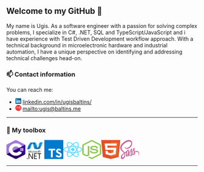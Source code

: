 ## Welcome to my GitHub 👋


My name is Ugis. As a software engineer with a passion for solving complex problems, I specialize in C#, .NET, SQL and TypeScript/JavaScript and i have experience with Test Driven Development workflow approach. With a technical background in microelectronic hardware and industrial automation, I have a unique perspective on identifying and addressing technical challenges head-on. 



### 📫 Contact information

You can reach me:

* <img src="https://github.com/ugisbaltins/ugisbaltins/blob/main/img/linkedin.svg" alt="LinkedIn" width="15" height="15"></img>  [linkedin.com/in/ugisbaltins/](https://www.linkedin.com/in/ugisbaltins/)
* <img src="https://github.com/ugisbaltins/ugisbaltins/blob/main/img/mail.svg" alt="Email" width="15" height="15"></img>  [mailto:ugis@baltins.me](ugis@baltins.me)

---

### 🧰 My toolbox

<img src="https://github.com/ugisbaltins/ugisbaltins/blob/main/img/csharp.svg" width="50" height="50"/><img src="https://github.com/ugisbaltins/ugisbaltins/blob/main/img/netframework.svg" width="50" height="50"/><img src="https://github.com/ugisbaltins/ugisbaltins/blob/main/img/typescript.svg" width="50" height="50"/><img src="https://github.com/ugisbaltins/ugisbaltins/blob/main/img/react.svg" width="50" height="50"/><img src="https://github.com/ugisbaltins/ugisbaltins/blob/main/img/nodejs.svg" width="50" height="50"/><img src="https://github.com/ugisbaltins/ugisbaltins/blob/main/img/html.svg" width="50" height="50"/><img src="https://github.com/ugisbaltins/ugisbaltins/blob/main/img/sass.svg" width="50" height="50"/>

---

<!--
**ugisbaltins/ugisbaltins** is a ✨ _special_ ✨ repository because its `README.md` (this file) appears on your GitHub profile.

Here are some ideas to get you started:

- 🔭 I’m currently working on ...
- 🌱 I’m currently learning ...
- 👯 I’m looking to collaborate on ...
- 🤔 I’m looking for help with ...
- 💬 Ask me about ...
- 📫 How to reach me: ...
- 😄 Pronouns: ...
- ⚡ Fun fact: ...
-->
